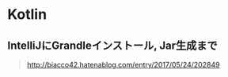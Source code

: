 # Kotlin #

## IntelliJにGrandleインストール, Jar生成まで #

> http://biacco42.hatenablog.com/entry/2017/05/24/202849
